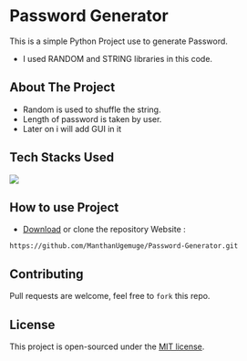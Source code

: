 # Password Generator
This is a simple Python Project use to generate Password. 
- I used RANDOM and STRING libraries in this code. 

## About The Project
- Random is used to shuffle the string.
- Length of password is taken by user.
- Later on i will add GUI in it

## Tech Stacks Used
<!-- ![Python](https://img.shields.io/badge/Python-14354C?style=for-the-badge&logo=python&logoColor=white) -->
<a target="_blank" href="https://www.python.org/"><img src="https://img.shields.io/badge/Python-14354C?style=for-the-badge&logo=python&logoColor=white"></img></a>

## How to use Project


- [Download](https://github.com/ManthanUgemuge/Password-Generator/archive/refs/heads/main.zip) or clone the repository Website : 

```
https://github.com/ManthanUgemuge/Password-Generator.git
```

## Contributing
Pull requests are welcome, feel free to ```fork``` this repo.

## License
This project is open-sourced under the [MIT license]().
